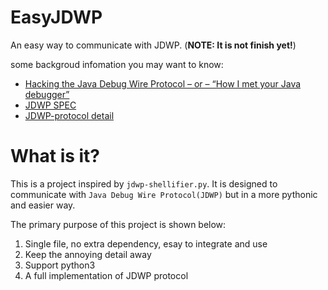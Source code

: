 # EasyJDWP
An easy way to communicate with JDWP. (**NOTE: It is not finish yet!**)

some backgroud infomation you may want to know:
+ [Hacking the Java Debug Wire Protocol – or – “How I met your Java debugger”](https://ioactive.com/hacking-java-debug-wire-protocol-or-how/)
+ [JDWP SPEC](https://docs.oracle.com/javase/8/docs/technotes/guides/jpda/jdwp-spec.html)
+ [JDWP-protocol detail](https://docs.oracle.com/javase/8/docs/platform/jpda/jdwp/jdwp-protocol.html)

# What is it?

This is a project inspired by `jdwp-shellifier.py`. It is designed to communicate with `Java Debug Wire Protocol(JDWP)` but in a more pythonic and easier way. 

The primary purpose of this project is shown below:

1. Single file, no extra dependency, esay to integrate and use
2. Keep the annoying detail away
3. Support python3
4. A full implementation of JDWP protocol

